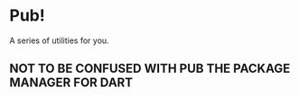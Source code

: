 # Pub!

A series of utilities for you.

## NOT TO BE CONFUSED WITH PUB THE PACKAGE MANAGER FOR DART

